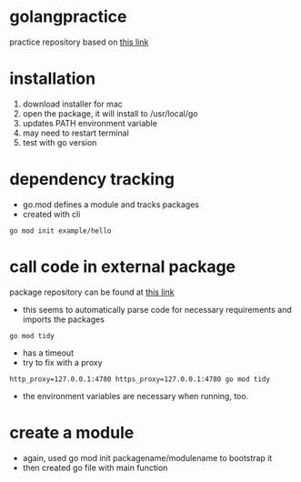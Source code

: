 # golangpractice

practice repository based on [this link](https://go.dev/doc/tutorial/getting-started#prerequisites)

# installation 

1.  download installer for mac 
2.  open the package, it will install to /usr/local/go 
3.  updates PATH environment variable 
4.  may need to restart terminal 
5.  test with go version 

# dependency tracking

- go.mod defines a module and tracks packages 
- created with cli
```console
go mod init example/hello
```

# call code in external package 

package repository can be found at [this link](pkg.go.dev)

- this seems to automatically parse code for necessary requirements and imports the packages 
```console
go mod tidy
```

- has a timeout
- try to fix with a proxy 
```console
http_proxy=127.0.0.1:4780 https_proxy=127.0.0.1:4780 go mod tidy 
```

- the environment variables are necessary when running, too.

# create a module 

- again, used go mod init packagename/modulename to bootstrap it
- then created go file with main function 